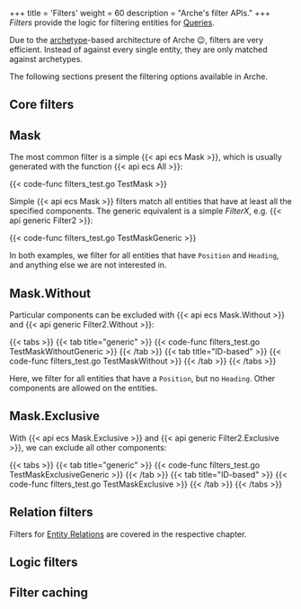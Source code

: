 +++
title = 'Filters'
weight = 60
description = "Arche's filter APIs."
+++
*Filters* provide the logic for filtering entities for [Queries](./queries).

Due to the [archetype](/background/architecture/archetypes)-based architecture of Arche :wink:, filters are very efficient.
Instead of against every single entity, they are only matched against archetypes.

The following sections present the filtering options available in Arche.

## Core filters

## Mask

The most common filter is a simple {{< api ecs Mask >}}, which is usually generated with the function {{< api ecs All >}}:

{{< code-func filters_test.go TestMask >}}

Simple {{< api ecs Mask >}} filters match all entities that have at least all the specified components.
The generic equivalent is a simple *FilterX*, e.g. {{< api generic Filter2 >}}:

{{< code-func filters_test.go TestMaskGeneric >}}

In both examples, we filter for all entities that have `Position` and `Heading`,
and anything else we are not interested in.

## Mask.Without

Particular components can be excluded with {{< api ecs Mask.Without >}} and {{< api generic Filter2.Without >}}:

{{< tabs >}}
{{< tab title="generic" >}}
{{< code-func filters_test.go TestMaskWithoutGeneric >}}
{{< /tab >}}
{{< tab title="ID-based" >}}
{{< code-func filters_test.go TestMaskWithout >}}
{{< /tab >}}
{{< /tabs >}}

Here, we filter for all entities that have a `Position`, but no `Heading`. Other components are allowed on the entities.

## Mask.Exclusive

With {{< api ecs Mask.Exclusive >}} and {{< api generic Filter2.Exclusive >}},
we can exclude all other components:

{{< tabs >}}
{{< tab title="generic" >}}
{{< code-func filters_test.go TestMaskExclusiveGeneric >}}
{{< /tab >}}
{{< tab title="ID-based" >}}
{{< code-func filters_test.go TestMaskExclusive >}}
{{< /tab >}}
{{< /tabs >}}

## Relation filters

Filters for [Entity Relations](./relations) are covered in the respective chapter.

## Logic filters

## Filter caching
